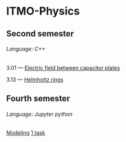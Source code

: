 # ITMO-Physics
## Second semester
###### Language: C++
3.01 — [Electric field between capacitor plates](https://github.com/danyaffff/ITMO-Physics/tree/master/Sem%202%2C%20Lab%203.01V)

3.13 — [Helmholtz rings](https://github.com/danyaffff/ITMO-Physics/tree/master/Sem%202%2C%20Lab%203.13V)

## Fourth semester
###### Language: Jupyter python
[Modeling](https://github.com/danyaffff/ITMO-Physics/blob/master/Sem%204%2C%20Modeling/Task.png)
[1 task](https://github.com/danyaffff/ITMO-Physics/blob/master/Sem%204%2C%20Modeling/1task.ipynb)
